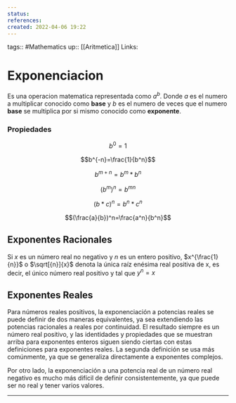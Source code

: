 ```yaml
---
status:
references:
created: 2022-04-06 19:22
---
```

tags:: #Mathematics 
up:: [[Aritmetica]]
Links: 
# Exponenciacion
Es una operacion matematica representada como $a^b$. Donde *a* es el numero a multiplicar conocido como **base** y *b* es el numero de veces que el numero **base** se multiplica por si mismo conocido como **exponente**.

### Propiedades
$$b^0=1$$

$$b^{-n}=\frac{1}{b^n}$$

$$b^{m+n}=b^m*b^n$$

$$(b^m)^n=b^{mn}$$

$$(b*c)^{n}=b^n*c^n$$

$$(\frac{a}{b})^n=\frac{a^n}{b^n}$$

## Exponentes Racionales
Si $x$ es un número real no negativo y $n$ es un entero positivo, $x^{\frac{1}{n}}$ o $\sqrt[{n}]{x}$ denota la única raíz enésima real positiva de x, es decir, el único número real positivo y tal que $y^{n}=x$

## Exponentes Reales
Para números reales positivos, la exponenciación a potencias reales se puede definir de dos maneras equivalentes, ya sea extendiendo las potencias racionales a reales por continuidad. El resultado siempre es un número real positivo, y las identidades y propiedades que se muestran arriba para exponentes enteros siguen siendo ciertas con estas definiciones para exponentes reales. La segunda definición se usa más comúnmente, ya que se generaliza directamente a exponentes complejos.

Por otro lado, la exponenciación a una potencia real de un número real negativo es mucho más difícil de definir consistentemente, ya que puede ser no real y tener varios valores.
___


